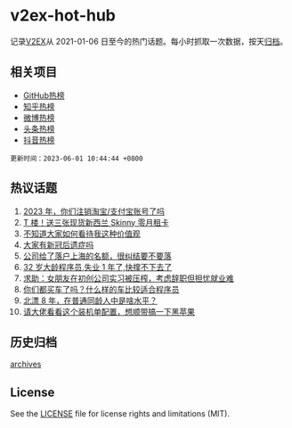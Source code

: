 # v2ex-hot-hub

 记录[V2EX](https://www.v2ex.com/)从 2021-01-06 日至今的热门话题。每小时抓取一次数据，按天[归档](archives)。
 
 ## 相关项目

- [GitHub热榜](https://github.com/lonnyzhang423/github-hot-hub)
- [知乎热榜](https://github.com/lonnyzhang423/zhihu-hot-hub)
- [微博热榜](https://github.com/lonnyzhang423/weibo-hot-hub)
- [头条热榜](https://github.com/lonnyzhang423/toutiao-hot-hub)
- [抖音热榜](https://github.com/lonnyzhang423/douyin-hot-hub)


 `更新时间：2023-06-01 10:44:44 +0800`

## 热议话题

1. [2023 年，你们注销淘宝/支付宝账号了吗](https://www.v2ex.com/t/944504)
1. [T 楼！送三张现货新西兰 Skinny 零月租卡](https://www.v2ex.com/t/944729)
1. [不知道大家如何看待我这种价值观](https://www.v2ex.com/t/944447)
1. [大家有新冠后遗症吗](https://www.v2ex.com/t/944739)
1. [公司给了落户上海的名额，很纠结要不要落](https://www.v2ex.com/t/944493)
1. [32 岁大龄程序员,失业 1 年了,快撑不下去了](https://www.v2ex.com/t/944545)
1. [求助：女朋友在初创公司实习被压榨，考虑辞职但担忧就业难](https://www.v2ex.com/t/944462)
1. [你们都买车了吗？什么样的车比较适合程序员](https://www.v2ex.com/t/944627)
1. [北漂 8 年，在普通同龄人中是啥水平？](https://www.v2ex.com/t/944511)
1. [请大佬看看这个装机单配置，想顺带搞一下黑苹果](https://www.v2ex.com/t/944474)

## 历史归档

[archives](archives)

## License

See the [LICENSE](LICENSE) file for license rights and limitations (MIT).
